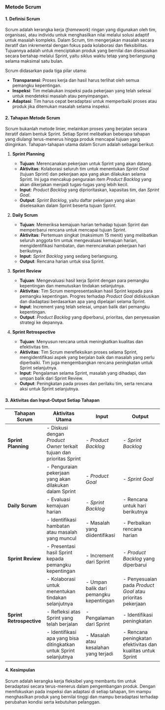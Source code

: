 ### Metode Scrum

#### 1. **Definisi Scrum**
Scrum adalah kerangka kerja (*framework*) ringan yang digunakan oleh tim, organisasi, atau individu untuk menghasilkan nilai melalui solusi adaptif untuk masalah kompleks. Dalam Scrum, tim mengerjakan masalah secara iteratif dan inkremental dengan fokus pada kolaborasi dan fleksibilitas. Tujuannya adalah untuk menciptakan produk yang bernilai dan disesuaikan secara bertahap melalui Sprint, yaitu siklus waktu tetap yang berlangsung selama maksimal satu bulan.

Scrum didasarkan pada tiga pilar utama:
- **Transparansi**: Proses kerja dan hasil harus terlihat oleh semua pemangku kepentingan.
- **Inspeksi**: Tim melakukan inspeksi pada pekerjaan yang telah selesai untuk mendeteksi masalah atau penyimpangan.
- **Adaptasi**: Tim harus cepat beradaptasi untuk memperbaiki proses atau produk jika ditemukan masalah selama inspeksi.

#### 2. **Tahapan Metode Scrum**
Scrum bukanlah metode linier, melainkan proses yang berjalan secara iteratif dalam bentuk Sprint. Setiap Sprint melibatkan beberapa tahapan yang diulangi terus-menerus hingga produk mencapai tujuan yang diinginkan. Tahapan-tahapan utama dalam Scrum adalah sebagai berikut:

1. **Sprint Planning**  
   - **Tujuan**: Merencanakan pekerjaan untuk Sprint yang akan datang.
   - **Aktivitas**: Kolaborasi seluruh tim untuk menentukan *Sprint Goal* (tujuan Sprint) dan pekerjaan apa yang akan dilakukan selama Sprint. Ini juga mencakup penguraian item *Product Backlog* yang akan dikerjakan menjadi tugas-tugas yang lebih kecil.
   - **Input**: *Product Backlog* yang diprioritaskan, kapasitas tim, dan *Sprint Goal*.
   - **Output**: *Sprint Backlog*, yaitu daftar pekerjaan yang akan diselesaikan dalam Sprint beserta tujuan Sprint.

2. **Daily Scrum**  
   - **Tujuan**: Memeriksa kemajuan harian terhadap tujuan Sprint dan memperbarui rencana untuk mencapai tujuan Sprint.
   - **Aktivitas**: Pertemuan singkat (maksimum 15 menit) yang melibatkan seluruh anggota tim untuk mengevaluasi kemajuan harian, mengidentifikasi hambatan, dan merencanakan pekerjaan hari berikutnya.
   - **Input**: *Sprint Backlog* yang sedang berlangsung.
   - **Output**: Rencana harian untuk sisa Sprint.

3. **Sprint Review**  
   - **Tujuan**: Mengevaluasi hasil kerja Sprint dengan para pemangku kepentingan dan memutuskan tindakan selanjutnya.
   - **Aktivitas**: Tim Scrum mempresentasikan hasil Sprint kepada para pemangku kepentingan. Progres terhadap *Product Goal* didiskusikan dan diadaptasi berdasarkan apa yang dipelajari selama Sprint.
   - **Input**: Increment yang telah selesai, umpan balik dari pemangku kepentingan.
   - **Output**: *Product Backlog* yang diperbarui, prioritas, dan penyesuaian strategi ke depannya.

4. **Sprint Retrospective**  
   - **Tujuan**: Menyusun rencana untuk meningkatkan kualitas dan efektivitas tim.
   - **Aktivitas**: Tim Scrum merefleksikan proses selama Sprint, mengidentifikasi aspek yang berjalan baik dan masalah yang perlu diperbaiki. Tim juga mengembangkan rencana peningkatan untuk Sprint selanjutnya.
   - **Input**: Pengalaman selama Sprint, masalah yang dihadapi, dan umpan balik dari Sprint Review.
   - **Output**: Peningkatan pada proses dan perilaku tim, serta rencana aksi untuk Sprint selanjutnya.

#### 3. **Aktivitas dan Input-Output Setiap Tahapan**

| Tahapan Scrum            | Aktivitas Utama                                                                                           | Input                                                                                     | Output                                                       |
|--------------------------|----------------------------------------------------------------------------------------------------------|-------------------------------------------------------------------------------------------|---------------------------------------------------------------|
| **Sprint Planning**       | - Diskusi dengan *Product Owner* terkait tujuan dan prioritas Sprint                                      | - *Product Backlog*                                                                       | - *Sprint Backlog*                                             |
|                          | - Penguraian pekerjaan yang akan dilakukan dalam Sprint                                                  | - *Product Goal*                                                                          | - *Sprint Goal*                                                |
| **Daily Scrum**           | - Evaluasi kemajuan harian                                                                                | - *Sprint Backlog*                                                                        | - Rencana untuk hari berikutnya                                |
|                          | - Identifikasi hambatan atau masalah yang muncul                                                         | - Masalah yang diidentifikasi                                                             | - Perbaikan rencana harian                                     |
| **Sprint Review**         | - Presentasi hasil Sprint kepada pemangku kepentingan                                                    | - Increment dari Sprint                                                                   | - *Product Backlog* yang diperbarui                            |
|                          | - Kolaborasi untuk menentukan tindakan selanjutnya                                                       | - Umpan balik dari pemangku kepentingan                                                   | - Penyesuaian pada *Product Goal* atau prioritas pekerjaan      |
| **Sprint Retrospective**  | - Refleksi atas Sprint yang telah berjalan                                                               | - Pengalaman dari Sprint                                                                  | - Identifikasi peningkatan                                     |
|                          | - Identifikasi apa yang bisa ditingkatkan untuk Sprint selanjutnya                                        | - Masalah atau kesalahan yang terjadi                                                     | - Rencana peningkatan efektivitas dan kualitas untuk Sprint     |

#### 4. **Kesimpulan**
Scrum adalah kerangka kerja fleksibel yang membantu tim untuk beradaptasi secara terus-menerus dalam pengembangan produk. Dengan memfokuskan pada inspeksi dan adaptasi di setiap tahapan, tim mampu menghasilkan produk yang bernilai tinggi dan mampu beradaptasi terhadap perubahan kondisi serta kebutuhan pelanggan.